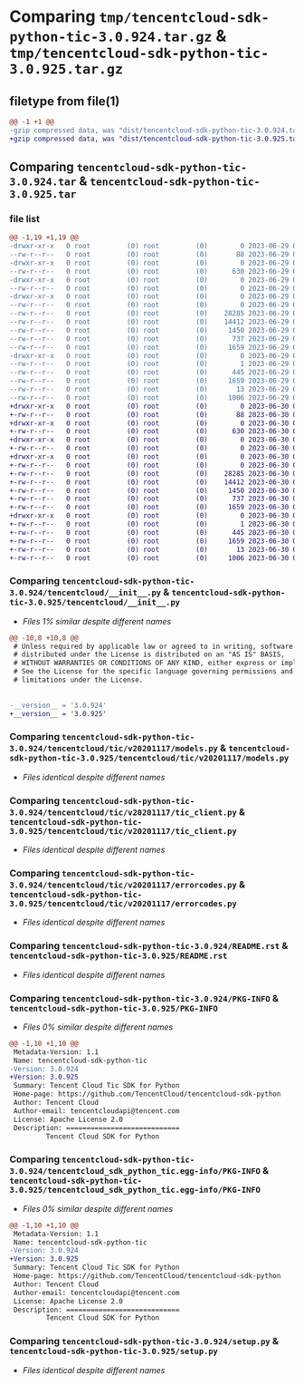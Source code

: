 # Comparing `tmp/tencentcloud-sdk-python-tic-3.0.924.tar.gz` & `tmp/tencentcloud-sdk-python-tic-3.0.925.tar.gz`

## filetype from file(1)

```diff
@@ -1 +1 @@
-gzip compressed data, was "dist/tencentcloud-sdk-python-tic-3.0.924.tar", last modified: Thu Jun 29 00:46:19 2023, max compression
+gzip compressed data, was "dist/tencentcloud-sdk-python-tic-3.0.925.tar", last modified: Fri Jun 30 02:23:54 2023, max compression
```

## Comparing `tencentcloud-sdk-python-tic-3.0.924.tar` & `tencentcloud-sdk-python-tic-3.0.925.tar`

### file list

```diff
@@ -1,19 +1,19 @@
-drwxr-xr-x   0 root         (0) root         (0)        0 2023-06-29 00:46:19.000000 tencentcloud-sdk-python-tic-3.0.924/
--rw-r--r--   0 root         (0) root         (0)       88 2023-06-29 00:46:19.000000 tencentcloud-sdk-python-tic-3.0.924/setup.cfg
-drwxr-xr-x   0 root         (0) root         (0)        0 2023-06-29 00:46:19.000000 tencentcloud-sdk-python-tic-3.0.924/tencentcloud/
--rw-r--r--   0 root         (0) root         (0)      630 2023-06-29 00:46:19.000000 tencentcloud-sdk-python-tic-3.0.924/tencentcloud/__init__.py
-drwxr-xr-x   0 root         (0) root         (0)        0 2023-06-29 00:46:19.000000 tencentcloud-sdk-python-tic-3.0.924/tencentcloud/tic/
--rw-r--r--   0 root         (0) root         (0)        0 2023-06-29 00:46:19.000000 tencentcloud-sdk-python-tic-3.0.924/tencentcloud/tic/__init__.py
-drwxr-xr-x   0 root         (0) root         (0)        0 2023-06-29 00:46:19.000000 tencentcloud-sdk-python-tic-3.0.924/tencentcloud/tic/v20201117/
--rw-r--r--   0 root         (0) root         (0)        0 2023-06-29 00:46:19.000000 tencentcloud-sdk-python-tic-3.0.924/tencentcloud/tic/v20201117/__init__.py
--rw-r--r--   0 root         (0) root         (0)    28285 2023-06-29 00:46:19.000000 tencentcloud-sdk-python-tic-3.0.924/tencentcloud/tic/v20201117/models.py
--rw-r--r--   0 root         (0) root         (0)    14412 2023-06-29 00:46:19.000000 tencentcloud-sdk-python-tic-3.0.924/tencentcloud/tic/v20201117/tic_client.py
--rw-r--r--   0 root         (0) root         (0)     1450 2023-06-29 00:46:19.000000 tencentcloud-sdk-python-tic-3.0.924/tencentcloud/tic/v20201117/errorcodes.py
--rw-r--r--   0 root         (0) root         (0)      737 2023-06-29 00:46:19.000000 tencentcloud-sdk-python-tic-3.0.924/README.rst
--rw-r--r--   0 root         (0) root         (0)     1659 2023-06-29 00:46:19.000000 tencentcloud-sdk-python-tic-3.0.924/PKG-INFO
-drwxr-xr-x   0 root         (0) root         (0)        0 2023-06-29 00:46:19.000000 tencentcloud-sdk-python-tic-3.0.924/tencentcloud_sdk_python_tic.egg-info/
--rw-r--r--   0 root         (0) root         (0)        1 2023-06-29 00:46:19.000000 tencentcloud-sdk-python-tic-3.0.924/tencentcloud_sdk_python_tic.egg-info/dependency_links.txt
--rw-r--r--   0 root         (0) root         (0)      445 2023-06-29 00:46:19.000000 tencentcloud-sdk-python-tic-3.0.924/tencentcloud_sdk_python_tic.egg-info/SOURCES.txt
--rw-r--r--   0 root         (0) root         (0)     1659 2023-06-29 00:46:19.000000 tencentcloud-sdk-python-tic-3.0.924/tencentcloud_sdk_python_tic.egg-info/PKG-INFO
--rw-r--r--   0 root         (0) root         (0)       13 2023-06-29 00:46:19.000000 tencentcloud-sdk-python-tic-3.0.924/tencentcloud_sdk_python_tic.egg-info/top_level.txt
--rw-r--r--   0 root         (0) root         (0)     1006 2023-06-29 00:46:19.000000 tencentcloud-sdk-python-tic-3.0.924/setup.py
+drwxr-xr-x   0 root         (0) root         (0)        0 2023-06-30 02:23:54.000000 tencentcloud-sdk-python-tic-3.0.925/
+-rw-r--r--   0 root         (0) root         (0)       88 2023-06-30 02:23:54.000000 tencentcloud-sdk-python-tic-3.0.925/setup.cfg
+drwxr-xr-x   0 root         (0) root         (0)        0 2023-06-30 02:23:54.000000 tencentcloud-sdk-python-tic-3.0.925/tencentcloud/
+-rw-r--r--   0 root         (0) root         (0)      630 2023-06-30 02:23:54.000000 tencentcloud-sdk-python-tic-3.0.925/tencentcloud/__init__.py
+drwxr-xr-x   0 root         (0) root         (0)        0 2023-06-30 02:23:54.000000 tencentcloud-sdk-python-tic-3.0.925/tencentcloud/tic/
+-rw-r--r--   0 root         (0) root         (0)        0 2023-06-30 02:23:54.000000 tencentcloud-sdk-python-tic-3.0.925/tencentcloud/tic/__init__.py
+drwxr-xr-x   0 root         (0) root         (0)        0 2023-06-30 02:23:54.000000 tencentcloud-sdk-python-tic-3.0.925/tencentcloud/tic/v20201117/
+-rw-r--r--   0 root         (0) root         (0)        0 2023-06-30 02:23:54.000000 tencentcloud-sdk-python-tic-3.0.925/tencentcloud/tic/v20201117/__init__.py
+-rw-r--r--   0 root         (0) root         (0)    28285 2023-06-30 02:23:54.000000 tencentcloud-sdk-python-tic-3.0.925/tencentcloud/tic/v20201117/models.py
+-rw-r--r--   0 root         (0) root         (0)    14412 2023-06-30 02:23:54.000000 tencentcloud-sdk-python-tic-3.0.925/tencentcloud/tic/v20201117/tic_client.py
+-rw-r--r--   0 root         (0) root         (0)     1450 2023-06-30 02:23:54.000000 tencentcloud-sdk-python-tic-3.0.925/tencentcloud/tic/v20201117/errorcodes.py
+-rw-r--r--   0 root         (0) root         (0)      737 2023-06-30 02:23:54.000000 tencentcloud-sdk-python-tic-3.0.925/README.rst
+-rw-r--r--   0 root         (0) root         (0)     1659 2023-06-30 02:23:54.000000 tencentcloud-sdk-python-tic-3.0.925/PKG-INFO
+drwxr-xr-x   0 root         (0) root         (0)        0 2023-06-30 02:23:54.000000 tencentcloud-sdk-python-tic-3.0.925/tencentcloud_sdk_python_tic.egg-info/
+-rw-r--r--   0 root         (0) root         (0)        1 2023-06-30 02:23:54.000000 tencentcloud-sdk-python-tic-3.0.925/tencentcloud_sdk_python_tic.egg-info/dependency_links.txt
+-rw-r--r--   0 root         (0) root         (0)      445 2023-06-30 02:23:54.000000 tencentcloud-sdk-python-tic-3.0.925/tencentcloud_sdk_python_tic.egg-info/SOURCES.txt
+-rw-r--r--   0 root         (0) root         (0)     1659 2023-06-30 02:23:54.000000 tencentcloud-sdk-python-tic-3.0.925/tencentcloud_sdk_python_tic.egg-info/PKG-INFO
+-rw-r--r--   0 root         (0) root         (0)       13 2023-06-30 02:23:54.000000 tencentcloud-sdk-python-tic-3.0.925/tencentcloud_sdk_python_tic.egg-info/top_level.txt
+-rw-r--r--   0 root         (0) root         (0)     1006 2023-06-30 02:23:54.000000 tencentcloud-sdk-python-tic-3.0.925/setup.py
```

### Comparing `tencentcloud-sdk-python-tic-3.0.924/tencentcloud/__init__.py` & `tencentcloud-sdk-python-tic-3.0.925/tencentcloud/__init__.py`

 * *Files 1% similar despite different names*

```diff
@@ -10,8 +10,8 @@
 # Unless required by applicable law or agreed to in writing, software
 # distributed under the License is distributed on an "AS IS" BASIS,
 # WITHOUT WARRANTIES OR CONDITIONS OF ANY KIND, either express or implied.
 # See the License for the specific language governing permissions and
 # limitations under the License.
 
 
-__version__ = '3.0.924'
+__version__ = '3.0.925'
```

### Comparing `tencentcloud-sdk-python-tic-3.0.924/tencentcloud/tic/v20201117/models.py` & `tencentcloud-sdk-python-tic-3.0.925/tencentcloud/tic/v20201117/models.py`

 * *Files identical despite different names*

### Comparing `tencentcloud-sdk-python-tic-3.0.924/tencentcloud/tic/v20201117/tic_client.py` & `tencentcloud-sdk-python-tic-3.0.925/tencentcloud/tic/v20201117/tic_client.py`

 * *Files identical despite different names*

### Comparing `tencentcloud-sdk-python-tic-3.0.924/tencentcloud/tic/v20201117/errorcodes.py` & `tencentcloud-sdk-python-tic-3.0.925/tencentcloud/tic/v20201117/errorcodes.py`

 * *Files identical despite different names*

### Comparing `tencentcloud-sdk-python-tic-3.0.924/README.rst` & `tencentcloud-sdk-python-tic-3.0.925/README.rst`

 * *Files identical despite different names*

### Comparing `tencentcloud-sdk-python-tic-3.0.924/PKG-INFO` & `tencentcloud-sdk-python-tic-3.0.925/PKG-INFO`

 * *Files 0% similar despite different names*

```diff
@@ -1,10 +1,10 @@
 Metadata-Version: 1.1
 Name: tencentcloud-sdk-python-tic
-Version: 3.0.924
+Version: 3.0.925
 Summary: Tencent Cloud Tic SDK for Python
 Home-page: https://github.com/TencentCloud/tencentcloud-sdk-python
 Author: Tencent Cloud
 Author-email: tencentcloudapi@tencent.com
 License: Apache License 2.0
 Description: ============================
         Tencent Cloud SDK for Python
```

### Comparing `tencentcloud-sdk-python-tic-3.0.924/tencentcloud_sdk_python_tic.egg-info/PKG-INFO` & `tencentcloud-sdk-python-tic-3.0.925/tencentcloud_sdk_python_tic.egg-info/PKG-INFO`

 * *Files 0% similar despite different names*

```diff
@@ -1,10 +1,10 @@
 Metadata-Version: 1.1
 Name: tencentcloud-sdk-python-tic
-Version: 3.0.924
+Version: 3.0.925
 Summary: Tencent Cloud Tic SDK for Python
 Home-page: https://github.com/TencentCloud/tencentcloud-sdk-python
 Author: Tencent Cloud
 Author-email: tencentcloudapi@tencent.com
 License: Apache License 2.0
 Description: ============================
         Tencent Cloud SDK for Python
```

### Comparing `tencentcloud-sdk-python-tic-3.0.924/setup.py` & `tencentcloud-sdk-python-tic-3.0.925/setup.py`

 * *Files identical despite different names*

